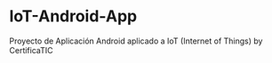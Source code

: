 # IoT-Android-App
Proyecto de Aplicación Android aplicado a IoT (Internet of Things) by CertificaTIC
